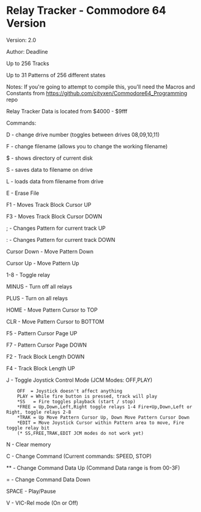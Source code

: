 # Relay Tracker - Commodore 64 Version

Version: 2.0

Author: Deadline

Up to 256 Tracks

Up to 31 Patterns of 256 different states

Notes: If you're going to attempt to compile this, you'll need the Macros and Constants from https://github.com/cityxen/Commodore64_Programming repo

Relay Tracker Data is located from $4000 - $9fff

Commands:

D - change drive number (toggles between drives 08,09,10,11)

F - change filename (allows you to change the working filename)

$ - shows directory of current disk

S - saves data to filename on drive

L - loads data from filename from drive

E - Erase File

F1 - Moves Track Block Cursor UP

F3 - Moves Track Block Cursor DOWN

; - Changes Pattern for current track UP

: - Changes Pattern for current track DOWN

Cursor Down - Move Pattern Down

Cursor Up - Move Pattern Up

1-8 - Toggle relay

MINUS - Turn off all relays

PLUS - Turn on all relays

HOME - Move Pattern Cursor to TOP

CLR - Move Pattern Cursor to BOTTOM

F5 - Pattern Cursor Page UP

F7 - Pattern Cursor Page DOWN

F2 - Track Block Length DOWN

F4 - Track Block Length UP

J - Toggle Joystick Control Mode (JCM Modes: OFF,PLAY)

        OFF  = Joystick doesn't affect anything
        PLAY = While fire button is pressed, track will play
        *SS   = Fire toggles playback (start / stop)
        *FREE = Up,Down,Left,Right toggle relays 1-4 Fire+Up,Down,Left or Right, toggle relays 2-8
        *TRAK = Up Move Pattern Cursor Up, Down Move Pattern Cursor Down
        *EDIT = Move Joystick Cursor within Pattern area to move, Fire toggle relay bit
        (* SS,FREE,TRAK,EDIT JCM modes do not work yet)

N - Clear memory

C - Change Command (Current commands: SPEED, STOP)

** - Change Command Data Up (Command Data range is from 00-3F)

= - Change Command Data Down

SPACE - Play/Pause

V - VIC-Rel mode (On or Off)

